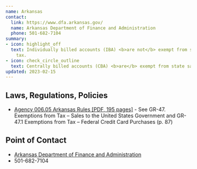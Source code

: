 ```yaml
---
name: Arkansas
contact:
  link: https://www.dfa.arkansas.gov/
  name: Arkansas Department of Finance and Administration
  phone: 501-682-7104
summary:
- icon: highlight_off
  text: Individually billed accounts (IBA) <b>are not</b> exempt from state sales
    tax.
- icon: check_circle_outline
  text: Centrally billed accounts (CBA) <b>are</b> exempt from state sales tax.
updated: 2023-02-15
---
```


## Laws, Regulations, Policies

* [Agency 006.05 Arkansas Rules [PDF, 195 pages]](https://www.dfa.arkansas.gov/images/uploads/revenuePolicyLegalOffice/et2008_3.pdf) - See GR-47. Exemptions from Tax – Sales to the United States Government and GR-47.1 Exemptions from Tax – Federal Credit Card Purchases (p. 87)

## Point of Contact
- [Arkansas Department of Finance and Administration](https://www.dfa.arkansas.gov/)
- 501-682-7104